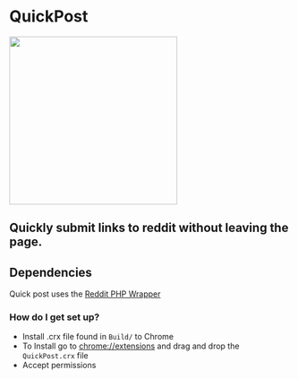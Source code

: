 # QuickPost #
<img src="http://findicons.com/files/icons/2779/simple_icons/512/reddit_512_black.png" height="300" width="300">

## Quickly submit links to reddit without leaving the page.

## Dependencies
Quick post uses the [Reddit PHP Wrapper](https://github.com/jcleblanc/reddit-php-sdk)

### How do I get set up? ###

* Install .crx file found in `Build/` to Chrome
* To Install go to <chrome://extensions> and drag and drop the `QuickPost.crx` file
* Accept permissions

